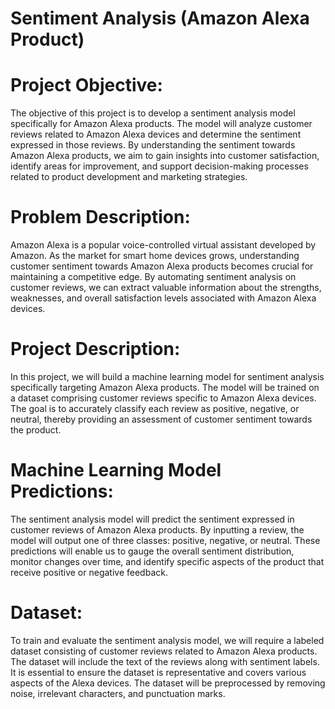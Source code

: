 # Sentiment Analysis (Amazon Alexa Product)
# Project Objective:
The objective of this project is to develop a sentiment analysis model specifically for Amazon Alexa products. The model will analyze customer reviews related to Amazon Alexa devices and determine the sentiment expressed in those reviews. By understanding the sentiment towards Amazon Alexa products, we aim to gain insights into customer satisfaction, identify areas for improvement, and support decision-making processes related to product development and marketing strategies.

# Problem Description:
Amazon Alexa is a popular voice-controlled virtual assistant developed by Amazon. As the market for smart home devices grows, understanding customer sentiment towards Amazon Alexa products becomes crucial for maintaining a competitive edge. By automating sentiment analysis on customer reviews, we can extract valuable information about the strengths, weaknesses, and overall satisfaction levels associated with Amazon Alexa devices.

# Project Description:
In this project, we will build a machine learning model for sentiment analysis specifically targeting Amazon Alexa products. The model will be trained on a dataset comprising customer reviews specific to Amazon Alexa devices. The goal is to accurately classify each review as positive, negative, or neutral, thereby providing an assessment of customer sentiment towards the product.

# Machine Learning Model Predictions:
The sentiment analysis model will predict the sentiment expressed in customer reviews of Amazon Alexa products. By inputting a review, the model will output one of three classes: positive, negative, or neutral. These predictions will enable us to gauge the overall sentiment distribution, monitor changes over time, and identify specific aspects of the product that receive positive or negative feedback.

# Dataset:
To train and evaluate the sentiment analysis model, we will require a labeled dataset consisting of customer reviews related to Amazon Alexa products. The dataset will include the text of the reviews along with sentiment labels. It is essential to ensure the dataset is representative and covers various aspects of the Alexa devices. The dataset will be preprocessed by removing noise, irrelevant characters, and punctuation marks.
